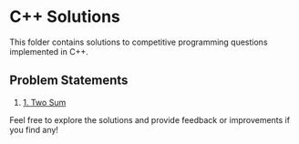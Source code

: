 # C++ Solutions

This folder contains solutions to competitive programming questions implemented in C++.

## Problem Statements

1. [1. Two Sum](https://leetcode.com/problems/two-sum/description/)

Feel free to explore the solutions and provide feedback or improvements if you find any!